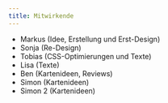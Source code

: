 ```yaml
---
title: Mitwirkende
---
```

* Markus (Idee, Erstellung und Erst-Design)
* Sonja (Re-Design)
* Tobias (CSS-Optimierungen und Texte)
* Lisa (Texte)
* Ben (Kartenideen, Reviews)
* Simon (Kartenideen)
* Simon 2 (Kartenideen)